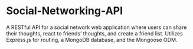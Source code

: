 # Social-Networking-API
A RESTful API for a social network web application where users can share their thoughts, react to friends’ thoughts, and create a friend list. Utilizes Express.js for routing, a MongoDB database, and the Mongoose ODM.
